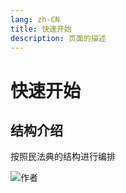 ```yaml
---
lang: zh-CN
title: 快速开始
description: 页面的描述
---
```


# 快速开始

## 结构介绍

按照民法典的结构进行编排

![作者](/images/logo-300.svg)
